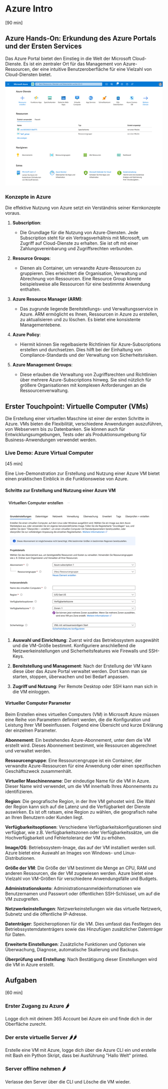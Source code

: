 # Azure Intro
[90 min]

## Azure Hands-On: Erkundung des Azure Portals und der Ersten Services
Das Azure Portal bietet den Einstieg in die Welt der Microsoft Cloud-Dienste. Es ist ein zentraler Ort für das Management von Azure-Ressourcen, der eine intuitive Benutzeroberfläche für eine Vielzahl von Cloud-Diensten bietet.

![Azure Home Portal](../../images/azure_home.png)

### Konzepte in Azure

Die effektive Nutzung von Azure setzt ein Verständnis seiner Kernkonzepte voraus.

1. **Subscription**: 
   - Die Grundlage für die Nutzung von Azure-Diensten. Jede Subscription steht für ein Vertragsverhältnis mit Microsoft, um Zugriff auf Cloud-Dienste zu erhalten. Sie ist oft mit einer Zahlungsvereinbarung und Zugriffsrechten verbunden.

2. **Resource Groups**: 
   - Dienen als Container, um verwandte Azure-Ressourcen zu gruppieren. Dies erleichtert die Organisation, Verwaltung und Abrechnung von Ressourcen. Eine Resource Group könnte beispielsweise alle Ressourcen für eine bestimmte Anwendung enthalten.

3. **Azure Resource Manager (ARM)**: 
   - Das zugrunde liegende Bereitstellungs- und Verwaltungsservice in Azure. ARM ermöglicht es Ihnen, Ressourcen in Azure zu erstellen, zu aktualisieren und zu löschen. Es bietet eine konsistente Managementebene.

4. **Azure Policy**: 
   - Hiermit können Sie regelbasierte Richtlinien für Azure-Subscriptions erstellen und durchsetzen. Dies hilft bei der Einhaltung von Compliance-Standards und der Verwaltung von Sicherheitsrisiken.

5. **Azure Management Groups**: 
   - Diese erlauben die Verwaltung von Zugriffsrechten und Richtlinien über mehrere Azure-Subscriptions hinweg. Sie sind nützlich für größere Organisationen mit komplexen Anforderungen an die Ressourcenverwaltung.

## Erster Touchpoint: Virtuelle Computer (VMs)
Die Erstellung einer virtuellen Maschine ist einer der ersten Schritte in Azure. VMs bieten die Flexibilität, verschiedene Anwendungen auszuführen, von Webservern bis zu Datenbanken. Sie können auch für Entwicklungsumgebungen, Tests oder als Produktionsumgebung für Business-Anwendungen verwendet werden.

### Live Demo: Azure Virtual Computer
[45 min]

Eine Live-Demonstration zur Erstellung und Nutzung einer Azure VM bietet einen praktischen Einblick in die Funktionsweise von Azure.

#### Schritte zur Erstellung und Nutzung einer Azure VM

![Erstellen eines virtuellen Computers](../../images/azure_vm.png)

1. **Auswahl und Einrichtung**: Zuerst wird das Betriebssystem ausgewählt und die VM-Größe bestimmt. Konfiguriere anschließend die Netzwerkeinstellungen und Sicherheitsfeatures wie Firewalls und SSH-Keys.

2. **Bereitstellung und Management**: Nach der Erstellung der VM kann diese über das Azure Portal verwaltet werden. Dort kann man sie starten, stoppen, überwachen und bei Bedarf anpassen.

3. **Zugriff und Nutzung**: Per Remote Desktop oder SSH kann man sich in die VM einloggen.

#### Virtueller Computer Parameter
Beim Erstellen eines virtuellen Computers (VM) in Microsoft Azure müssen eine Reihe von Parametern definiert werden, die die Konfiguration und Leistung Ihrer VM beeinflussen. Folgend eine Übersicht und kurze Erklärung der einzelnen Parameter.

**Abonnement**: Ein bestehendes Azure-Abonnement, unter dem die VM erstellt wird. Dieses Abonnement bestimmt, wie Ressourcen abgerechnet und verwaltet werden.

**Ressourcengruppe**: Eine Ressourcengruppe ist ein Container, der verwandte Azure-Ressourcen für eine Anwendung oder einen spezifischen Geschäftszweck zusammenhält.

**Virtueller Maschinenname**: Der eindeutige Name für die VM in Azure. Dieser Name wird verwendet, um die VM innerhalb Ihres Abonnements zu identifizieren.

**Region**: Die geografische Region, in der Ihre VM gehostet wird. Die Wahl der Region kann sich auf die Latenz und die Verfügbarkeit der Dienste auswirken. Es ist oft ratsam, eine Region zu wählen, die geografisch nahe an Ihren Benutzern oder Kunden liegt.

**Verfügbarkeitsoptionen**: Verschiedene Verfügbarkeitskonfigurationen sind verfügbar, wie z.B. Verfügbarkeitszonen oder Verfügbarkeitssätze, um die Hochverfügbarkeit und Fehlertoleranz der VM zu erhöhen.

**Image/OS**: Betriebssystem-Image, das auf der VM installiert werden soll. Azure bietet eine Auswahl an Images von Windows- und Linux-Distributionen.

**Größe der VM**: Die Größe der VM bestimmt die Menge an CPU, RAM und anderen Ressourcen, die der VM zugewiesen werden. Azure bietet eine Vielzahl von VM-Größen für verschiedene Anwendungsfälle und Budgets.

**Administrationskonto**: Administrationsanmeldeinformationen wie Benutzernamen und Passwort oder öffentlichen SSH-Schlüssel, um auf die VM zuzugreifen.

**Netzwerkeinstellungen**: Netzwerkeinstellungen wie das virtuelle Netzwerk, Subnetz und die öffentliche IP-Adresse.

**Datenträger**: Speicheroptionen für die VM. Dies umfasst das Festlegen des Betriebssystemdatenträgers sowie das Hinzufügen zusätzlicher Datenträger für Daten.

**Erweiterte Einstellungen**: Zusätzliche Funktionen und Optionen wie Überwachung, Diagnose, automatische Skalierung und Backups.

**Überprüfung und Erstellung**: Nach Bestätigung dieser Einstellungen wird die VM in Azure erstellt.


## Aufgaben
[60 min]

### Erster Zugang zu Azure 🌶️
Logge dich mit deinem 365 Account bei Azure ein und finde dich in der Oberfläche zurecht.

### Der erste virtuelle Server 🌶️🌶️
Erstelle eine VM mit Azure, logge dich über die Azure CLI ein und erstelle mit Bash ein Python Skript, dass bei Ausführung "Hallo Welt" printed.

### Server offline nehmen 🌶️
Verlasse den Server über die CLI und Lösche die VM wieder.